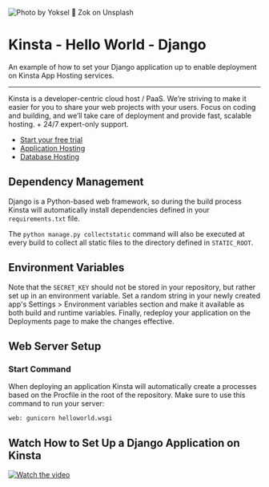 ![Photo by Yoksel 🌿 Zok on Unsplash](https://user-images.githubusercontent.com/2342458/202705332-ac5f854f-6622-462d-b5c9-f2f1f0d61b45.png)

# Kinsta - Hello World - Django
An example of how to set your Django application up to enable deployment on Kinsta App Hosting services.

---
Kinsta is a developer-centric cloud host / PaaS. We’re striving to make it easier for you to share your web projects with your users. Focus on coding and building, and we’ll take care of deployment and provide fast, scalable hosting. + 24/7 expert-only support.

- [Start your free trial](https://kinsta.com/signup/?product_type=app-db)
- [Application Hosting](https://kinsta.com/application-hosting)
- [Database Hosting](https://kinsta.com/database-hosting)

## Dependency Management
Django is a Python-based web framework, so during the build process Kinsta will automatically install dependencies 
defined in your `requirements.txt` file.

The `python manage.py collectstatic` command will also be executed at every build to collect all static files to 
the 
directory defined in `STATIC_ROOT`.

## Environment Variables

Note that the `SECRET_KEY` should not be stored in your repository, but rather set up in an environment 
variable. Set a random string in your newly created app's Settings > Environment variables section and make it 
available as both build and runtime variables. Finally, redeploy your application on the Deployments page to 
make the changes effective.

## Web Server Setup

### Start Command
When deploying an application Kinsta will automatically create a processes based on the Procfile in the root of 
the repository. Make sure to use this command to run your server:

```
web: gunicorn helloworld.wsgi
```

## Watch How to Set Up a Django Application on Kinsta
[![Watch the video](https://img.youtube.com/vi/6nbEnnZxisY/maxresdefault.jpg)](https://www.youtube.com/watch?v=6nbEnnZxisY)
